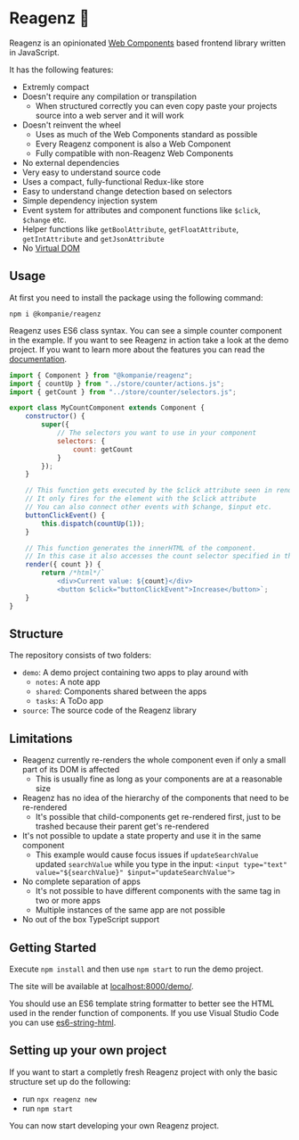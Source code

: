 # Reagenz 🧪

Reagenz is an opinionated [Web Components](https://developer.mozilla.org/en-US/docs/Web/Web_Components) based frontend library written in JavaScript.

It has the following features:

* Extremly compact
* Doesn't require any compilation or transpilation
    * When structured correctly you can even copy paste your projects source into a web server and it will work
* Doesn't reinvent the wheel
    * Uses as much of the Web Components standard as possible
    * Every Reagenz component is also a Web Component
    * Fully compatible with non-Reagenz Web Components
* No external dependencies
* Very easy to understand source code
* Uses a compact, fully-functional Redux-like store
* Easy to understand change detection based on selectors
* Simple dependency injection system
* Event system for attributes and component functions like `$click`, `$change` etc.
* Helper functions like `getBoolAttribute`, `getFloatAttribute`, `getIntAttribute` and `getJsonAttribute`
* No [Virtual DOM](https://en.wikipedia.org/wiki/Virtual_DOM)

## Usage
At first you need to install the package using the following command:
```
npm i @kompanie/reagenz
```

Reagenz uses ES6 class syntax.
You can see a simple counter component in the example.
If you want to see Reagenz in action take a look at the demo project.
If you want to learn more about the features you can read the [documentation](DOCUMENTATION.md).

```js
import { Component } from "@kompanie/reagenz";
import { countUp } from "../store/counter/actions.js";
import { getCount } from "../store/counter/selectors.js";

export class MyCountComponent extends Component {
    constructor() {
        super({
            // The selectors you want to use in your component
            selectors: {
                count: getCount
            }
        });
    }

    // This function gets executed by the $click attribute seen in render()
    // It only fires for the element with the $click attribute
    // You can also connect other events with $change, $input etc.
    buttonClickEvent() {
        this.dispatch(countUp(1));
    }

    // This function generates the innerHTML of the component.
    // In this case it also accesses the count selector specified in the constructor.
    render({ count }) {
        return /*html*/`
            <div>Current value: ${count}</div>
            <button $click="buttonClickEvent">Increase</button>`;
    }
}
```

## Structure
The repository consists of two folders:
* `demo`: A demo project containing two apps to play around with
    * `notes`: A note app
    * `shared`: Components shared between the apps
    * `tasks`: A ToDo app
* `source`: The source code of the Reagenz library

## Limitations
* Reagenz currently re-renders the whole component even if only a small part of its DOM is affected
    * This is usually fine as long as your components are at a reasonable size
* Reagenz has no idea of the hierarchy of the components that need to be re-rendered
    * It's possible that child-components get re-rendered first, just to be trashed because their parent get's re-rendered
* It's not possible to update a state property and use it in the same component
    * This example would cause focus issues if `updateSearchValue` updated `searchValue` while you type in the input: `<input type="text" value="${searchValue}" $input="updateSearchValue">`
* No complete separation of apps
    * It's not possible to have different components with the same tag in two or more apps
    * Multiple instances of the same app are not possible
* No out of the box TypeScript support

## Getting Started
Execute `npm install` and then use `npm start` to run the demo project.

The site will be available at [localhost:8000/demo/](http://localhost:8000/demo/).

You should use an ES6 template string formatter to better see the HTML used in the render function of components.
If you use Visual Studio Code you can use [es6-string-html](https://marketplace.visualstudio.com/items?itemName=Tobermory.es6-string-html).

## Setting up your own project
If you want to start a completly fresh Reagenz project with only the basic structure set up do the following:
* run `npx reagenz new`
* run `npm start`

You can now start developing your own Reagenz project.